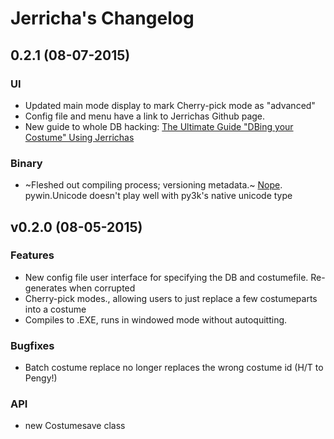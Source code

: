 # Jerricha's Changelog
## 0.2.1 (08-07-2015)
### UI
* Updated main mode display to mark Cherry-pick mode as "advanced"
* Config file and menu have a link to Jerrichas Github page.
* New guide to whole DB hacking: [The Ultimate Guide "DBing your Costume" Using Jerrichas](./guide-to-jerrichas.md)

### Binary
* ~Fleshed out compiling process; versioning metadata.~ [Nope](https://stackoverflow.com/questions/31290641/how-do-i-use-pywintypes-unicode). pywin.Unicode doesn't play well with py3k's native unicode type

## v0.2.0 (08-05-2015)
### Features
* New config file user interface for specifying the DB and costumefile. Re-generates when corrupted
* Cherry-pick modes., allowing users to just replace a few costumeparts into a costume
* Compiles to .EXE, runs in windowed mode without autoquitting.

### Bugfixes
* Batch costume replace no longer replaces the wrong costume id (H/T to Pengy!)

### API
* new Costumesave class
